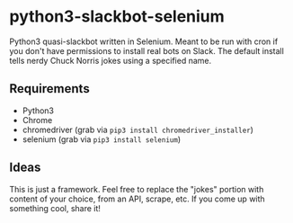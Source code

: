 # python3-slackbot-selenium
Python3 quasi-slackbot written in Selenium. Meant to be run with cron if you don't have permissions to install real bots on Slack. The default install tells nerdy Chuck Norris jokes using a specified name.

## Requirements
* Python3
* Chrome
* chromedriver (grab via `pip3 install chromedriver_installer`)
* selenium (grab via `pip3 install selenium`)

## Ideas
This is just a framework. Feel free to replace the "jokes" portion with content of your choice, from an API, scrape, etc. If you come up with something cool, share it!
